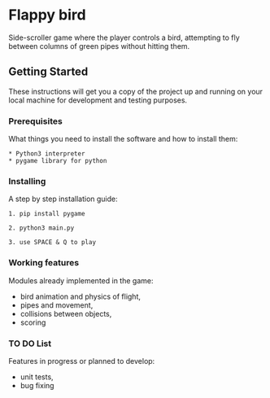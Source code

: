 # Flappy bird

Side-scroller game where the player controls a bird, attempting to fly between columns of green pipes without hitting them.

## Getting Started

These instructions will get you a copy of the project up and running on your local machine for development and testing purposes. 

### Prerequisites

What things you need to install the software and how to install them:

```
* Python3 interpreter
* pygame library for python
```
### Installing

A step by step installation guide:

```
1. pip install pygame
```
```
2. python3 main.py
```
```
3. use SPACE & Q to play
```
### Working features

Modules already implemented in the game:
* bird animation and physics of flight,
* pipes and movement,
* collisions between objects,
* scoring

### TO DO List

Features in progress or planned to develop:
* unit tests,
* bug fixing